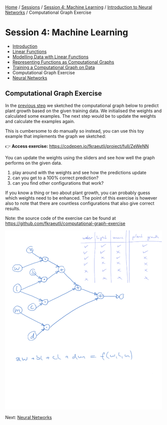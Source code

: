 [Home](../../../README.md) / [Sessions](../../README.md) / [Session 4: Machine Learning](../README.md) / [Introduction to Neural Networks](notes_0_introduction_to_neural_networks.md) / Computational Graph Exercise

# Session 4: Machine Learning

* [Introduction](notes_0_introduction_to_neural_networks.md)
* [Linear Functions](notes_1_linear_functions.md)
* [Modelling Data with Linear Functions](notes_2_modelling_data_with_linear_functions.md)
* [Representing Functions as Computational Graphs](notes_3_functions_as_computational_graphs.md)
* [Training a Computational Graph on Data](notes_4_training_a_computational_graph.md)
* Computational Graph Exercise
* [Neural Networks](notes_5_neural_networks.md)

## Computational Graph Exercise

In the [previous step](notes_4_training_a_computational_graph.md) we sketched the computational graph below to predict plant growth based on the given training data. We initialised the weights and calculated some examples. The next step would be to update the weights and calculate the examples again.

This is cumbersome to do manually so instead, you can use this toy example that implements the graph we sketched:

:point_right: **Access exercise:** https://codepen.io/fkraeutli/project/full/ZeWeNN

You can update the weights using the sliders and see how well the graph performs on the given data.

1) play around with the weights and see how the predictions update
2) can you get to a 100% correct prediction?
3) can you find other configurations that work?

If you know a thing or two about plant growth, you can probably guess which weights need to be enhanced. The point of this exercise is however also to note that there are countless configurations that also give correct results.

Note: the source code of the exercise can be found at https://github.com/fkraeutli/computational-graph-exercise

![](sketches/05-04.png)

Next: [Neural Networks](notes_5_neural_networks.md)